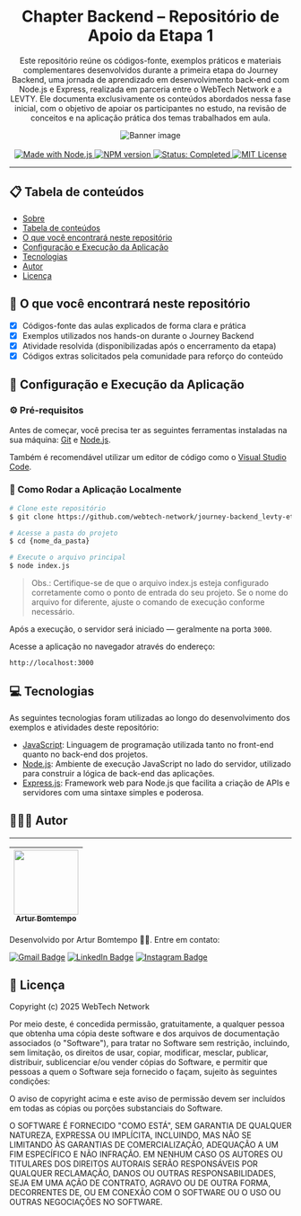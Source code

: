 <div  align="center" id="about">
    <h1 align="center">
        Chapter Backend – Repositório de Apoio da Etapa 1
    </h1>
    <p align="center">
        Este repositório reúne os códigos-fonte, exemplos práticos e materiais complementares desenvolvidos durante a primeira etapa do Journey Backend, uma jornada de aprendizado em desenvolvimento back-end com Node.js e Express, realizada em parceria entre o WebTech Network e a LEVTY. Ele documenta exclusivamente os conteúdos abordados nessa fase inicial, com o objetivo de apoiar os participantes no estudo, na revisão de conceitos e na aplicação prática dos temas trabalhados em aula.
    </p>
    <img 
        src="./resources/banner.png"
        alt="Banner image"
    />
</div>
<br>
<div align="center">
    <a href="https://github.com/webtech-network/journey-backend_levty-etapa1" target="_blank">
        <img src="https://img.shields.io/badge/feito_com-Node.js-43853D" alt="Made with Node.js">
    </a>
    <a href="https://github.com/webtech-network/journey-backend_levty-etapa1" target="_blank">
        <img src="https://img.shields.io/badge/npm-v11.3.0-blue" alt="NPM version">
    </a>
    <a href="https://github.com/webtech-network/journey-backend_levty-etapa1" target="_blank">
        <img src="https://img.shields.io/badge/status-Concluído-green" alt="Status: Completed">
    </a>
    <a href="https://github.com/webtech-network/journey-backend_levty-etapa1/blob/main/LICENSE.md" target="_blank">
        <img src="https://img.shields.io/badge/license-MIT-red" alt="MIT License">
    </a>
</div>

---

<div id="table-of-contents"></div>

## 📋 Tabela de conteúdos

-   [Sobre](#about)
-   [Tabela de conteúdos](#table-of-contents)
-   [O que você encontrará neste repositório](#features)
-   [Configuração e Execução da Aplicação](#setup-and-run-the-application)
-   [Tecnologias](#technologies)
-   [Autor](#author)
-   [Licença](#license)

<div id="features"></div>

## 📝 O que você encontrará neste repositório

-   [x] Códigos-fonte das aulas explicados de forma clara e prática
-   [x] Exemplos utilizados nos hands-on durante o Journey Backend
-   [x] Atividade resolvida (disponibilizadas após o encerramento da etapa)
-   [x] Códigos extras solicitados pela comunidade para reforço do conteúdo

<div id="setup-and-run-the-application"></div>

## 📁 Configuração e Execução da Aplicação

### ⚙️ Pré-requisitos

Antes de começar, você precisa ter as seguintes ferramentas instaladas na sua máquina: [Git](https://git-scm.com) e [Node.js](https://nodejs.org/).

Também é recomendável utilizar um editor de código como o [Visual Studio Code](https://code.visualstudio.com/).

### 🚀 Como Rodar a Aplicação Localmente

```bash
# Clone este repositório
$ git clone https://github.com/webtech-network/journey-backend_levty-etapa1.git

# Acesse a pasta do projeto
$ cd {nome_da_pasta}

# Execute o arquivo principal
$ node index.js
```

> Obs.: Certifique-se de que o arquivo index.js esteja configurado corretamente como o ponto de entrada do seu projeto. Se o nome do arquivo for diferente, ajuste o comando de execução conforme necessário.

Após a execução, o servidor será iniciado — geralmente na porta `3000`.

Acesse a aplicação no navegador através do endereço:

```plaintext
http://localhost:3000
```

<div id="technologies"></div>

## 💻 Tecnologias

As seguintes tecnologias foram utilizadas ao longo do desenvolvimento dos exemplos e atividades deste repositório:

-   [JavaScript](https://developer.mozilla.org/pt-BR/docs/Web/JavaScript): Linguagem de programação utilizada tanto no front-end quanto no back-end dos projetos.
-   [Node.js](https://nodejs.org/): Ambiente de execução JavaScript no lado do servidor, utilizado para construir a lógica de back-end das aplicações.
-   [Express.js](https://expressjs.com/pt-br/): Framework web para Node.js que facilita a criação de APIs e servidores com uma sintaxe simples e poderosa.

<div id="author"></div>

## 👨🏻‍💻 Autor

---

| [<img loading="lazy" src="https://avatars.githubusercontent.com/u/96635074?v=4" width=115><br><sub>Artur Bomtempo</sub>](https://arturbomtempo.dev/) |
| :--------------------------------------------------------------------------------------------------------------------------------------------------: |

Desenvolvido por Artur Bomtempo 👋🏻. Entre em contato:

[![Gmail Badge](https://img.shields.io/badge/-arturbcolen@gmail.com-D14836?style=flat-square&logo=Gmail&logoColor=white&link=mailto:arturbcolen@gmail.com)](mailto:arturbcolen@gmail.com)
[![LinkedIn Badge](https://img.shields.io/badge/-Artur%20Bomtempo-0A66C2?style=flat-square&logo=LinkedIn&logoColor=white&link=https://www.linkedin.com/in/artur-bomtempo/)](https://www.linkedin.com/in/artur-bomtempo/)
[![Instagram Badge](https://img.shields.io/badge/-@arturbomtempo.dev-E4405F?style=flat-square&logo=Instagram&logoColor=white&link=https://www.instagram.com/arturbomtempo.dev/)](https://www.instagram.com/arturbomtempo.dev/)

<div id="license"></div>

## 📜 Licença

Copyright (c) 2025 WebTech Network

Por meio deste, é concedida permissão, gratuitamente, a qualquer pessoa que obtenha uma cópia
deste software e dos arquivos de documentação associados (o "Software"), para tratar
no Software sem restrição, incluindo, sem limitação, os direitos
de usar, copiar, modificar, mesclar, publicar, distribuir, sublicenciar e/ou vender
cópias do Software, e permitir que pessoas a quem o Software seja fornecido o façam, sujeito às seguintes condições:

O aviso de copyright acima e este aviso de permissão devem ser incluídos em todas
as cópias ou porções substanciais do Software.

O SOFTWARE É FORNECIDO "COMO ESTÁ", SEM GARANTIA DE QUALQUER NATUREZA, EXPRESSA OU
IMPLÍCITA, INCLUINDO, MAS NÃO SE LIMITANDO ÀS GARANTIAS DE COMERCIALIZAÇÃO,
ADEQUAÇÃO A UM FIM ESPECÍFICO E NÃO INFRAÇÃO. EM NENHUM CASO OS
AUTORES OU TITULARES DOS DIREITOS AUTORAIS SERÃO RESPONSÁVEIS POR QUALQUER RECLAMAÇÃO, DANOS OU OUTRAS
RESPONSABILIDADES, SEJA EM UMA AÇÃO DE CONTRATO, AGRAVO OU DE OUTRA FORMA, DECORRENTES DE,
OU EM CONEXÃO COM O SOFTWARE OU O USO OU OUTRAS NEGOCIAÇÕES NO
SOFTWARE.
